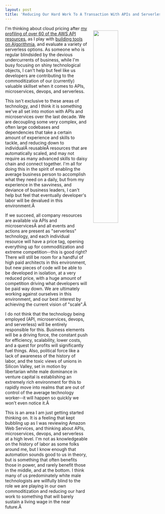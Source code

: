 ```yaml
---
layout: post
title: 'Reducing Our Hard Work To A Transaction With APIs and Serverless'
---
```

<img src="https://s3.amazonaws.com/kinlane-productions/bw-icons/bw-fist.png" width="40%" align="right" style="padding: 15px;" /><p>I'm thinking about cloud pricing after <a href="http://amazon.web.services.stack.network/">my profiling of over 60 of the AWS API resources</a>, as I play with <a href="http://algorithmic.rotoscope.work/2016/12/05/algorithmic-rotoscope/">building tools on Algorithmia</a>, and evaluate a variety of serverless options. As someone who is regular blindsided by the devious undercurrents of business, while I'm busy focusing on shiny technological objects, I can't help but feel like us developers are contributing to the commoditization of our (currently) valuable skillset when it comes to APIs, microservices, devops, and serverless.</p>
<p>This isn't exclusive to these areas of technology, and I think it is something we've all set into motion with APIs and microservices over the last decade. We are decoupling some very complex, and often large codebases and dependencies that take a certain amount of experience and skills to tackle, and reducing down to individualÂ reusableÂ resources that are automatically scaled, and may not require as many advanced skills to daisy chain and connect together. I'm all for doing this in the spirit of enabling the average business person to accomplish what they need on a daily, but from my experience in the savviness, and deviance of business leaders, I can't help but feel that eventually developer's labor will be devalued in this environment.Â </p>
<p>If we succeed, all company resources are available via APIs and microservicesÂ and all events and actions are present as "serverless" technology, and each individual resource will have a price tag, opening everything up for commoditization and extreme competition--this is good right? There will still be room for a handful of high paid architects in this environment, but new pieces of code will be able to be developed in isolation, at a very reduced price, with a huge amount of competition driving what developers will be paid way down. We are ultimately working against ourselves in this environment, and our best interest by achieving the current vision of "scale".Â </p>
<p>I do not think that the technology being employed (API, microservices, devops, and serverless) will be entirely responsible for this. Business elements will be a driving force, the constant push for efficiency, scalability, lower costs, and a quest for profits will significantly fuel things. Also, political force like a lack of awareness of the history of labor, and the toxic views of unions in Silicon Valley, set in motion by libertarian white male dominance in venture capital is establishing an extremely rich environment for this to rapidly move into realms that are out of control of the average technology worker--it will happen so quickly we won't even notice it.Â </p>
<p>This is an area I am just getting started thinking on. It is a feeling that kept bubbling up as I was reviewing Amazon Web Services, and thinking about APIs, microservices, devops, and serverless at a high level. I'm not as knowledgeable on the history of labor as some folks around me, but I know enough that automation sounds good to us in theory, but is something that often benefits those in power, and rarely benefit those in the middle, and at the bottom. I think many of us predominately white male technologists are willfully blind to the role we are playing in our own commoditization and reducing our hard work to something that will barely sustain a living wage in the near future.Â </p>